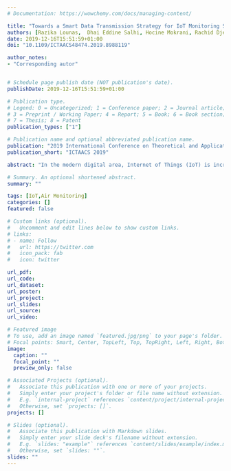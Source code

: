```yaml
---
# Documentation: https://wowchemy.com/docs/managing-content/

title: "Towards a Smart Data Transmission Strategy for IoT Monitoring Systems: Application to Air Quality Monitoring"
authors: [Razika Lounas,  Dhai Eddine Salhi, Hocine Mokrani, Rachid Djerbi, admin]
date: 2019-12-16T15:51:59+01:00
doi: "10.1109/ICTAACS48474.2019.8988119"

author_notes: 
- "Corresponding autor"


# Schedule page publish date (NOT publication's date).
publishDate: 2019-12-16T15:51:59+01:00

# Publication type.
# Legend: 0 = Uncategorized; 1 = Conference paper; 2 = Journal article;
# 3 = Preprint / Working Paper; 4 = Report; 5 = Book; 6 = Book section;
# 7 = Thesis; 8 = Patent
publication_types: ["1"]

# Publication name and optional abbreviated publication name.
publication: "2019 International Conference on Theoretical and Applicative Aspects of Computer Science (ICTAACS)"
publication_short: "ICTAACS 2019"

abstract: "In the modern digital area, Internet of Things (IoT) is increasingly gathering attention for the implementation of applications in several aspects of everyday activities, intending to make our cities smarter and more comfortable. Therefore, the implementation of these IoT applications raises several challenges to overcome. One of these challenges is the efficient use of resources at each stage of the application, such as acquisition, storage, processing, and networking. In smart cities, many IoT monitoring systems continuously generate large amounts of data. These data volumes, before they can be processed and responded, must first be transmitted through the city's networks (Wifi, Bluetooth, LTE). To deal with this considerable amount of continually transmitted data and to reduce the load on networks, we propose an approach based on the efficient use of data compression in IoT systems. This approach uses a data compression smart strategy to reduce the transmitted data during the acquisition process and thus minimize the use of network resources while providing the user with relevant information in real-time using a prioritization mechanism. In order to show the efficiency of our proposal, we conducted experiments on a case study of an air quality monitoring system."

# Summary. An optional shortened abstract.
summary: ""

tags: [IoT,Air Monitoring]
categories: []
featured: false

# Custom links (optional).
#   Uncomment and edit lines below to show custom links.
# links:
# - name: Follow
#   url: https://twitter.com
#   icon_pack: fab
#   icon: twitter

url_pdf:
url_code:
url_dataset:
url_poster:
url_project:
url_slides:
url_source:
url_video:

# Featured image
# To use, add an image named `featured.jpg/png` to your page's folder. 
# Focal points: Smart, Center, TopLeft, Top, TopRight, Left, Right, BottomLeft, Bottom, BottomRight.
image:
  caption: ""
  focal_point: ""
  preview_only: false

# Associated Projects (optional).
#   Associate this publication with one or more of your projects.
#   Simply enter your project's folder or file name without extension.
#   E.g. `internal-project` references `content/project/internal-project/index.md`.
#   Otherwise, set `projects: []`.
projects: []

# Slides (optional).
#   Associate this publication with Markdown slides.
#   Simply enter your slide deck's filename without extension.
#   E.g. `slides: "example"` references `content/slides/example/index.md`.
#   Otherwise, set `slides: ""`.
slides: ""
---
```

